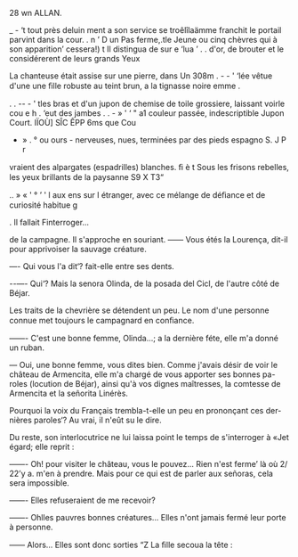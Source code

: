 28 wn ALLAN.

_ - ‘t tout près deluin
ment a son service se troêlîlaämme franchit le portail parvint dans la cour.
. n ’
D un Pas ferme,.tle Jeune ou cinq chèvres qui à son apparition’ cessera!) t
Il distingua de sur e ‘lua ’
. . d'or,
de brouter et le considérerent de leurs grands Yeux

La chanteuse était assise sur une pierre, dans Un 308m
. - - ' ‘lée vêtue d'une
une ﬁlle robuste au teint brun, a la tignasse noire emme .

. . -- - ' tles bras et d'un jupon de
chemise de toile grossiere, laissant voirle cou e h . ‘eut des jambes
. . - » ' ‘ " a1
couleur passée, indescriptible Jupon Court. IÏOÙ] SÎC ÊPP 6ms que Cou
- » . ° ou ours -
nerveuses, nues, terminées par des pieds espagno S. J P r

vraient des alpargates (espadrilles) blanches. ﬁ è t
Sous les frisons rebelles, les yeux brillants de la paysanne S9 X T3“

.. » « ' ° ’ ' l aux ens
sur l étranger, avec ce mélange de déﬁance et de curiosité habitue g

. Il fallait Finterroger...

de la campagne.
Il s'approche en souriant.
—— Vous étés la Lourença, dit-il pour apprivoiser la sauvage créature.

—- Qui vous l'a dit‘? fait-elle entre ses dents.

--—- Qui‘? Mais la senora Olinda, de la posada del Cicl, de l'autre côté de
Béjar.

Les traits de la chevrière se détendent un peu. Le nom d'une personne
connue met toujours le campagnard en conﬁance.

——- C'est une bonne femme, Olinda...; a la dernière féte, elle m'a donné
un ruban.

— Oui, une bonne femme, vous dites bien. Comme j'avais désir de voir
le château de Armencita, elle m'a chargé de vous apporter ses bonnes pa-
roles (locution de Béjar), ainsi qu'à vos dignes maîtresses, la comtesse de
Armencita et la señorita Linérès.

Pourquoi la voix du Français trembla-t-elle un peu en prononçant ces der-
nières paroles‘? Au vrai, il n'eût su le dire.

Du reste, son interlocutrice ne lui laissa point le temps de s'interroger à
«Jet égard; elle reprit :

——- Oh! pour visiter le château, vous le pouvez... Rien n'est ferme’ là où
2/ 22’y a. m'en à prendre. Mais pour ce qui est de parler aux señoras, cela
sera impossible.

——- Elles refuseraient de me recevoir?

——- Ohlles pauvres bonnes créatures... Elles n'ont jamais fermé leur porte
à personne.

—— Alors... Elles sont donc sorties “Z
La ﬁlle secoua la tête :

